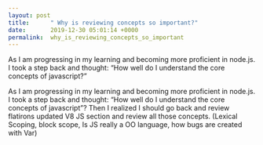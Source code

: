 ```yaml
---
layout: post
title:      " Why is reviewing concepts so important?"
date:       2019-12-30 05:01:14 +0000
permalink:  why_is_reviewing_concepts_so_important
---
```


As I am progressing in my learning and becoming more proficient in node.js. I took a step back and thought: “How well do I understand the core concepts of javascript?” 

As I am progressing in my learning and becoming more proficient in node.js. I took a step back and thought: “How well do I understand the core concepts of javascript”? Then I realized I should go back and review flatirons updated V8 JS section and review all those concepts. (Lexical Scoping, block scope, Is JS really a OO language, how bugs are created with Var)
